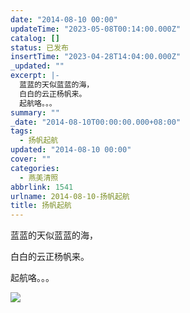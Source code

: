 ```yaml
---
date: "2014-08-10 00:00"
updateTime: "2023-05-08T00:14:00.000Z"
catalog: []
status: 已发布
insertTime: "2023-04-28T14:04:00.000Z"
_updated: ""
excerpt: |-
  蓝蓝的天似蓝蓝的海，
  白白的云正杨帆来。
  起航咯。。。
summary: ""
_date: "2014-08-10T00:00:00.000+08:00"
tags:
  - 扬帆起航
updated: "2014-08-10 00:00"
cover: ""
categories:
  - 燕美清照
abbrlink: 1541
urlname: 2014-08-10-扬帆起航
title: 扬帆起航
---
```


蓝蓝的天似蓝蓝的海，

白白的云正杨帆来。

起航咯。。。

![](http://ww2.sinaimg.cn/large/4eed32f2jw1ej7qj828vlj21kw2t3awv.jpg)
